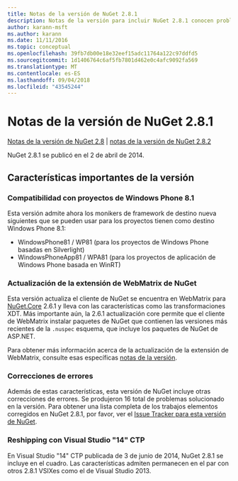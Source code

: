 ```yaml
---
title: Notas de la versión de NuGet 2.8.1
description: Notas de la versión para incluir NuGet 2.8.1 conocen problemas, correcciones de errores, características agregadas y dcr.
author: karann-msft
ms.author: karann
ms.date: 11/11/2016
ms.topic: conceptual
ms.openlocfilehash: 39fb7db00e18e32eef15adc11764a122c97ddfd5
ms.sourcegitcommit: 1d1406764c6af5fb7801d462e0c4afc9092fa569
ms.translationtype: MT
ms.contentlocale: es-ES
ms.lasthandoff: 09/04/2018
ms.locfileid: "43545244"
---
```

# <a name="nuget-281-release-notes"></a>Notas de la versión de NuGet 2.8.1

[Notas de la versión de NuGet 2.8](../release-notes/nuget-2.8.md) | [notas de la versión de NuGet 2.8.2](../release-notes/nuget-2.8.2.md)

NuGet 2.8.1 se publicó en el 2 de abril de 2014.

## <a name="notable-features-in-the-release"></a>Características importantes de la versión

### <a name="support-for-windows-phone-81-projects"></a>Compatibilidad con proyectos de Windows Phone 8.1
Esta versión admite ahora los monikers de framework de destino nueva siguientes que se pueden usar para los proyectos tienen como destino Windows Phone 8.1:

* WindowsPhone81 / WP81 (para los proyectos de Windows Phone basadas en Silverlight)
* WindowsPhoneApp81 / WPA81 (para los proyectos de aplicación de Windows Phone basada en WinRT)

### <a name="update-of-the-nuget-webmatrix-extension"></a>Actualización de la extensión de WebMatrix de NuGet
Esta versión actualiza el cliente de NuGet se encuentra en WebMatrix para [NuGet.Core](https://www.nuget.org/packages/Nuget.Core/2.6.1) 2.6.1 y lleva con las características como las transformaciones XDT. Más importante aún, la 2.6.1 actualización core permite que el cliente de WebMatrix instalar paquetes de NuGet que contienen las versiones más recientes de la `.nuspec` esquema, que incluye los paquetes de NuGet de ASP.NET.

Para obtener más información acerca de la actualización de la extensión de WebMatrix, consulte esas específicas [notas de la versión](../release-notes/nuget-2.6.1-for-WebMatrix.md).

### <a name="bug-fixes"></a>Correcciones de errores
Además de estas características, esta versión de NuGet incluye otras correcciones de errores. Se produjeron 16 total de problemas solucionado en la versión. Para obtener una lista completa de los trabajos elementos corregidos en NuGet 2.8.1, por favor, ver el [Issue Tracker para esta versión de NuGet](https://nuget.codeplex.com/workitem/list/advanced?keyword=&status=All&type=All&priority=All&release=NuGet%202.8.1&assignedTo=All&component=All&sortField=LastUpdatedDate&sortDirection=Descending&page=0&reasonClosed=All).

### <a name="reshipping-with-visual-studio-14-ctp"></a>Reshipping con Visual Studio "14" CTP
En Visual Studio "14" CTP publicada de 3 de junio de 2014, NuGet 2.8.1 se incluye en el cuadro. Las características admiten permanecen en el par con otros 2.8.1 VSIXes como el de Visual Studio 2013.
